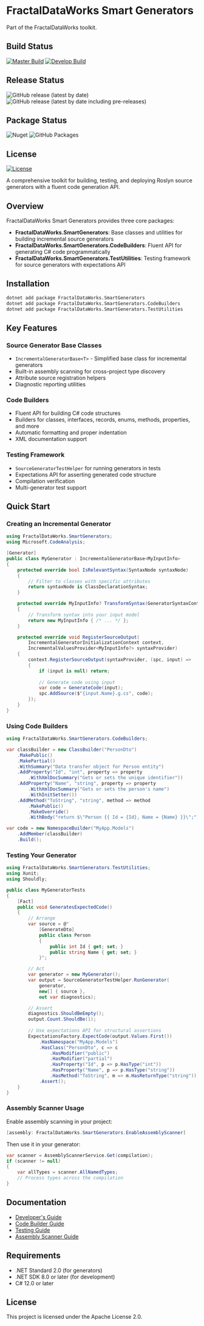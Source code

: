 # FractalDataWorks Smart Generators

Part of the FractalDataWorks toolkit.

## Build Status

[![Master Build](https://github.com/CyberdineDevelopment/smart-generators/actions/workflows/ci.yml/badge.svg?branch=master)](https://github.com/CyberdineDevelopment/smart-generators/actions/workflows/ci.yml)
[![Develop Build](https://github.com/CyberdineDevelopment/smart-generators/actions/workflows/ci.yml/badge.svg?branch=develop)](https://github.com/CyberdineDevelopment/smart-generators/actions/workflows/ci.yml)

## Release Status

![GitHub release (latest by date)](https://img.shields.io/github/v/release/CyberdineDevelopment/smart-generators)
![GitHub release (latest by date including pre-releases)](https://img.shields.io/github/v/release/CyberdineDevelopment/smart-generators?include_prereleases&label=pre-release)

## Package Status

![Nuget](https://img.shields.io/nuget/v/FractalDataWorks.SmartGenerators)
![GitHub Packages](https://img.shields.io/badge/github%20packages-available-blue)

## License

[![License](https://img.shields.io/badge/License-Apache%202.0-blue.svg)](https://opensource.org/licenses/Apache-2.0)

A comprehensive toolkit for building, testing, and deploying Roslyn source generators with a fluent code generation API.

## Overview

FractalDataWorks Smart Generators provides three core packages:

- **FractalDataWorks.SmartGenerators**: Base classes and utilities for building incremental source generators
- **FractalDataWorks.SmartGenerators.CodeBuilders**: Fluent API for generating C# code programmatically
- **FractalDataWorks.SmartGenerators.TestUtilities**: Testing framework for source generators with expectations API

## Installation

```bash
dotnet add package FractalDataWorks.SmartGenerators
dotnet add package FractalDataWorks.SmartGenerators.CodeBuilders
dotnet add package FractalDataWorks.SmartGenerators.TestUtilities
```

## Key Features

### Source Generator Base Classes
- `IncrementalGeneratorBase<T>` - Simplified base class for incremental generators
- Built-in assembly scanning for cross-project type discovery
- Attribute source registration helpers
- Diagnostic reporting utilities

### Code Builders
- Fluent API for building C# code structures
- Builders for classes, interfaces, records, enums, methods, properties, and more
- Automatic formatting and proper indentation
- XML documentation support

### Testing Framework
- `SourceGeneratorTestHelper` for running generators in tests
- Expectations API for asserting generated code structure
- Compilation verification
- Multi-generator test support

## Quick Start

### Creating an Incremental Generator

```csharp
using FractalDataWorks.SmartGenerators;
using Microsoft.CodeAnalysis;

[Generator]
public class MyGenerator : IncrementalGeneratorBase<MyInputInfo>
{
    protected override bool IsRelevantSyntax(SyntaxNode syntaxNode)
    {
        // Filter to classes with specific attributes
        return syntaxNode is ClassDeclarationSyntax;
    }

    protected override MyInputInfo? TransformSyntax(GeneratorSyntaxContext context)
    {
        // Transform syntax into your input model
        return new MyInputInfo { /* ... */ };
    }

    protected override void RegisterSourceOutput(
        IncrementalGeneratorInitializationContext context,
        IncrementalValuesProvider<MyInputInfo?> syntaxProvider)
    {
        context.RegisterSourceOutput(syntaxProvider, (spc, input) =>
        {
            if (input is null) return;
            
            // Generate code using input
            var code = GenerateCode(input);
            spc.AddSource($"{input.Name}.g.cs", code);
        });
    }
}
```

### Using Code Builders

```csharp
using FractalDataWorks.SmartGenerators.CodeBuilders;

var classBuilder = new ClassBuilder("PersonDto")
    .MakePublic()
    .MakePartial()
    .WithSummary("Data transfer object for Person entity")
    .AddProperty("Id", "int", property => property
        .WithXmlDocSummary("Gets or sets the unique identifier"))
    .AddProperty("Name", "string", property => property
        .WithXmlDocSummary("Gets or sets the person's name")
        .WithInitSetter())
    .AddMethod("ToString", "string", method => method
        .MakePublic()
        .MakeOverride()
        .WithBody("return $\"Person {{ Id = {Id}, Name = {Name} }}\";"));

var code = new NamespaceBuilder("MyApp.Models")
    .AddMember(classBuilder)
    .Build();
```

### Testing Your Generator

```csharp
using FractalDataWorks.SmartGenerators.TestUtilities;
using Xunit;
using Shouldly;

public class MyGeneratorTests
{
    [Fact]
    public void GeneratesExpectedCode()
    {
        // Arrange
        var source = @"
            [GenerateDto]
            public class Person
            {
                public int Id { get; set; }
                public string Name { get; set; }
            }";

        // Act
        var generator = new MyGenerator();
        var output = SourceGeneratorTestHelper.RunGenerator(
            generator,
            new[] { source },
            out var diagnostics);

        // Assert
        diagnostics.ShouldBeEmpty();
        output.Count.ShouldBe(1);
        
        // Use expectations API for structural assertions
        ExpectationsFactory.ExpectCode(output.Values.First())
            .HasNamespace("MyApp.Models")
            .HasClass("PersonDto", c => c
                .HasModifier("public")
                .HasModifier("partial")
                .HasProperty("Id", p => p.HasType("int"))
                .HasProperty("Name", p => p.HasType("string"))
                .HasMethod("ToString", m => m.HasReturnType("string")))
            .Assert();
    }
}
```

### Assembly Scanner Usage

Enable assembly scanning in your project:

```csharp
[assembly: FractalDataWorks.SmartGenerators.EnableAssemblyScanner]
```

Then use it in your generator:

```csharp
var scanner = AssemblyScannerService.Get(compilation);
if (scanner != null)
{
    var allTypes = scanner.AllNamedTypes;
    // Process types across the compilation
}
```

## Documentation

- [Developer's Guide](docs/DevelopersGuide.md)
- [Code Builder Guide](docs/CodeBuilderGuide.md)
- [Testing Guide](docs/TestingGuide.md)
- [Assembly Scanner Guide](docs/AssemblyScannerGuide.md)

## Requirements

- .NET Standard 2.0 (for generators)
- .NET SDK 8.0 or later (for development)
- C# 12.0 or later

## License

This project is licensed under the Apache License 2.0.